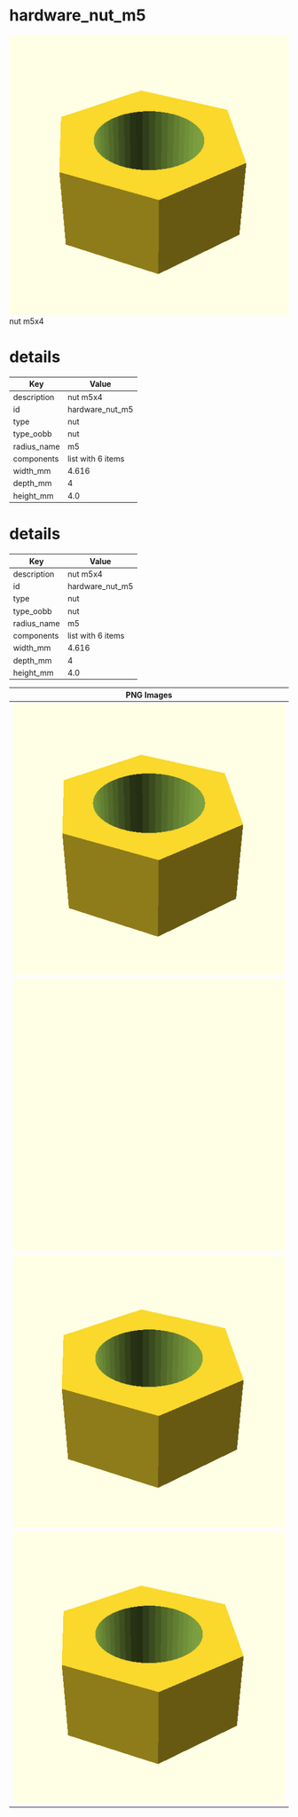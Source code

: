 # hardware_nut_m5  
![true.png](true.png)  
nut m5x4
# details
| Key         | Value                                                                                                                                                                                                                                                                                                                                                                                                                                                                                                                                                                                                                             |
| ----------- | --------------------------------------------------------------------------------------------------------------------------------------------------------------------------------------------------------------------------------------------------------------------------------------------------------------------------------------------------------------------------------------------------------------------------------------------------------------------------------------------------------------------------------------------------------------------------------------------------------------------------------- |
| description | nut m5x4                                                                                                                                                                                                                                                                                                                                                                                                                                                                                                                                                                                                                          |
| id          | hardware_nut_m5                                                                                                                                                                                                                                                                                                                                                                                                                                                                                                                                                                                                                   |
| type        | nut                                                                                                                                                                                                                                                                                                                                                                                                                                                                                                                                                                                                                               |
| type_oobb   | nut                                                                                                                                                                                                                                                                                                                                                                                                                                                                                                                                                                                                                               |
| radius_name | m5                                                                                                                                                                                                                                                                                                                                                                                                                                                                                                                                                                                                                                |
| components  | list with 6 items                                                                                                                                                                                                                                                                                                                                                                                                                                                                                                                                                                                                                 |
| width_mm    | 4.616                                                                                                                                                                                                                                                                                                                                                                                                                                                                                                                                                                                                                             |
| depth_mm    | 4                                                                                                                                                                                                                                                                                                                                                                                                                                                                                                                                                                                                                                 |
| height_mm   | 4.0                                                                                                                                                                                                                                                                                                                                                                                                                                                                                                                                                                                                                               |

# details
| Key         | Value                                                                                                                                                                                                                                                                                                                                                                                                                                                                                                                                                                                                                             |
| ----------- | --------------------------------------------------------------------------------------------------------------------------------------------------------------------------------------------------------------------------------------------------------------------------------------------------------------------------------------------------------------------------------------------------------------------------------------------------------------------------------------------------------------------------------------------------------------------------------------------------------------------------------- |
| description | nut m5x4                                                                                                                                                                                                                                                                                                                                                                                                                                                                                                                                                                                                                          |
| id          | hardware_nut_m5                                                                                                                                                                                                                                                                                                                                                                                                                                                                                                                                                                                                                   |
| type        | nut                                                                                                                                                                                                                                                                                                                                                                                                                                                                                                                                                                                                                               |
| type_oobb   | nut                                                                                                                                                                                                                                                                                                                                                                                                                                                                                                                                                                                                                               |
| radius_name | m5                                                                                                                                                                                                                                                                                                                                                                                                                                                                                                                                                                                                                                |
| components  | list with 6 items                                                                                                                                                                                                                                                                                                                                                                                                                                                                                                                                                                                                                 |
| width_mm    | 4.616                                                                                                                                                                                                                                                                                                                                                                                                                                                                                                                                                                                                                             |
| depth_mm    | 4                                                                                                                                                                                                                                                                                                                                                                                                                                                                                                                                                                                                                                 |
| height_mm   | 4.0                                                                                                                                                                                                                                                                                                                                                                                                                                                                                                                                                                                                                               |

| PNG Images |
| --- |
| ![3dpr.png](3dpr.png) |
| ![laser-flat.png](laser-flat.png) |
| ![laser.png](laser.png) |
| ![true.png](true.png) |

